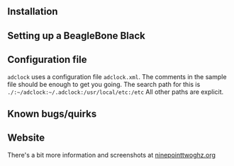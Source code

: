 Installation
------------


	
Setting up a BeagleBone Black
-----------------------------


	
Configuration file
------------------

`adclock` uses a configuration file `adclock.xml`. The comments in the sample file should be enough to get you going.
The search path for this is `./:~/adclock:~/.adclock:/usr/local/etc:/etc`
All other paths are explicit.

Known bugs/quirks
-----------------


Website
-------

There's a bit more information and screenshots at [ninepointtwoghz.org](http://ninepointtwoghz.org/analog-digital-clock.php)